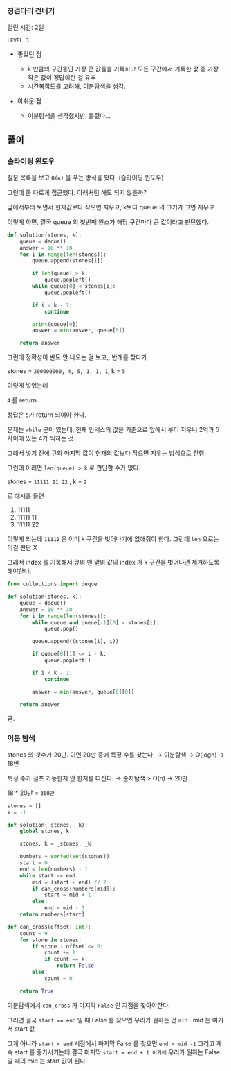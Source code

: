 ### **징검다리 건너기**

걸린 시간: 2일

`LEVEL 3`

[](https://school.programmers.co.kr/learn/courses/30/lessons/64062)

- 좋았던 점
    - k 만큼의 구간동안 가장 큰 값들을 기록하고 모든 구간에서 기록한 값 중 가장 작은 값이 정답이란 걸 유추
    - 시간복잡도를 고려해, 이분탐색을 생각.

- 아쉬운 점
    - 이분탐색을 생각했지만, 틀렸다…

## 풀이

### 슬라이딩 윈도우

질문 목록을 보고 `O(n)` 을 푸는 방식을 봤다. (슬라이딩 윈도우)

[](https://school.programmers.co.kr/questions/41064)

그런데 좀 다르게 접근했다. 아래처럼 해도 되지 않을까?

앞에서부터 보면서 현재값보다 작으면 지우고, k보다 queue 의 크기가 크면 지우고

이렇게 하면, 결국 queue 의 첫번째 원소가 해당 구간마다 큰 값이라고 판단했다.

```python
def solution(stones, k):
    queue = deque()
    answer = 10 ** 10
    for i in range(len(stones)):
        queue.append(stones[i])

        if len(queue) > k:
            queue.popleft()
        while queue[0] < stones[i]:
            queue.popleft()

        if i < k - 1:
            continue

        print(queue[0])
        answer = min(answer, queue[0])

    return answer
```

그런데 정확성이 반도 안 나오는 걸 보고,, 반례를 찾다가

stones = `200000000, 4, 5, 1, 1, 1`, k = `5`

이렇게 넣었는데

`4` 를 return

정답은 `5`가 return 되어야 한다.

문제는 `while` 문이 였는데, 현재 인덱스의 값을 기준으로 앞에서 부터 지우니 2억과 5 사이에 있는 4가 찍히는 것.

그래서 넣기 전에 큐의 마지막 값이 현재의 값보다 작으면 지우는 방식으로 진행

그런데 이러면 `len(queue) > k` 로 판단할 수가 없다.

stones = `11111 11 22` , k = `2`

로 예시를 들면

1. 11111
2. 11111 11
3. 11111 22

이렇게 되는데 `11111` 은 이미 k 구간을 벗어나기에 없애줘야 한다. 그런데 `len` 으로는 이걸 판단 X

그래서 index 를 기록해서 큐의 맨 앞의 값의 index 가 k 구간을 벗어나면 제거하도록 해야한다.

```python
from collections import deque

def solution(stones, k):
    queue = deque()
    answer = 10 ** 10
    for i in range(len(stones)):
        while queue and queue[-1][0] < stones[i]:
            queue.pop()

        queue.append((stones[i], i))

        if queue[0][1] <= i - k:
            queue.popleft()

        if i < k - 1:
            continue

        answer = min(answer, queue[0][0])

    return answer 
```

굳.

### **이분 탐색**

stones 의 갯수가 20만. 이면 20만 중에 특정 수를 찾는다. → 이분탐색 → O(logn) → 18번

특정 수가 점프 가능한지 안 한지를 따진다. → 순차탐색 > O(n) → 20만

18 * 20만 = `360만`

```python
stones = []
k = -1

def solution(_stones, _k):
    global stones, k

    stones, k = _stones, _k

    numbers = sorted(set(stones))
    start = 0
    end = len(numbers) - 1
    while start <= end:
        mid = (start + end) // 2
        if can_cross(numbers[mid]):
            start = mid + 1
        else:
            end = mid - 1
    return numbers[start]

def can_cross(offset: int):
    count = 0
    for stone in stones:
        if stone - offset <= 0:
            count += 1
            if count == k:
                return False
        else:
            count = 0

    return True
```

이분탐색에서 `can_cross` 가 마지막 `False` 인 지점을 찾아야한다.

그러면 결국 `start == end` 일 때 False 를 찾으면 우리가 원하는 건 `mid` . mid 는 여기서 start 값

그게 아니라 `start < end` 시점에서 마지막 False 를 찾으면 `end = mid -1`  그리고 계속 start 를 증가시키는데 결국 마지막 `start = end + 1 이기에`  우리가 원하는 False 일 때의 mid 는 start 값이 된다.
